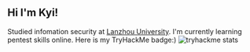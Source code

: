 ## Hi I'm Kyi!
Studied infomation security at [Lanzhou University](https://www.lzu.edu.cn).
I'm currently learning pentest skills online.
Here is my TryHackMe badge:)
![tryhackme stats](https://raw.githubusercontent.com/NihaoKangkang/NihaoKangkang/blob/main/assets/thm_propic.png)

<!--
**NihaoKangkang/NihaoKangkang** is a ✨ _special_ ✨ repository because its `README.md` (this file) appears on your GitHub profile.

Here are some ideas to get you started:

- 🔭 I’m currently working on ...
- 🌱 I’m currently learning ...
- 👯 I’m looking to collaborate on ...
- 🤔 I’m looking for help with ...
- 💬 Ask me about ...
- 📫 How to reach me: ...
- 😄 Pronouns: ...
- ⚡ Fun fact: ...
-->
